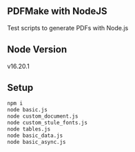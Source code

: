 ## PDFMake with NodeJS

Test scripts to generate PDFs with Node.js

## Node Version

v16.20.1

## Setup

```bash
npm i
node basic.js
node custom_document.js
node custom_stule_fonts.js
node tables.js
node basic_data.js
node basic_async.js
```
